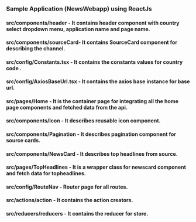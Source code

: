 ﻿### Sample Application (NewsWebapp) using ReactJs

#### src/components/header - It contains header component with country select dropdown menu, application name and page name.

#### src/components/sourceCard- It contains SourceCard component for describing the channel.

#### src/config/Constants.tsx - It contains the constants values for country code .

#### src/config/AxiosBaseUrl.tsx - It contains the axios base instance for base url.

#### src/pages/Home - It is the container page for integrating all the home page components and fetched data from the api.

#### src/components/Icon - It describes reusable icon component.

#### src/components/Pagination - It describes pagination component for source cards.

#### src/components/NewsCard - It describes top headlines from source.

#### src/pages/TopHeadlines - It is a wrapper class for newscard component and fetch data for topheadlines.

#### src/config/RouteNav - Router page for all routes.

#### src/actions/action - It contains the action creators.

#### src/reducers/reducers - It contains the reducer for store.

